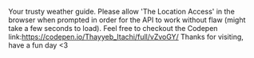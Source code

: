 Your trusty weather guide. Please allow 'The Location Access' in the browser when prompted in order for the API to work without flaw (might take a few seconds to load).
Feel free to checkout the Codepen link:https://codepen.io/Thayyeb_Itachi/full/vZvoGY/
Thanks for visiting, have a fun day <3
